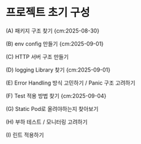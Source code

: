 # 프로젝트 초기 구성
(A) 패키지 구조 찾기 {cm:2025-08-30}

(B) env config 만들기 {cm:2025-09-01}

(C) HTTP 서버 구조 만들기 

(D) logging Library 찾기 {cm:2025-09-01}

(E) Error Handling 방식 고민하기 / Panic 구조 고려하기

(F) Test 적용 방법 찾기 {cm:2025-09-04}

(G) Static Pod로 올려야하는지 찾아보기

(H) 부하 테스트 / 모니터링 고려하기

(I) 린트 적용하기